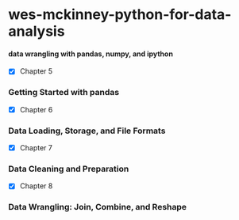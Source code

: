 # wes-mckinney-python-for-data-analysis     
#### data wrangling with pandas, numpy, and ipython    
- [X] Chapter 5
### Getting Started with pandas  
- [X] Chapter 6   
### Data Loading, Storage, and File Formats  
- [X] Chapter 7
### Data Cleaning and Preparation  
- [X] Chapter 8
### Data Wrangling: Join, Combine, and Reshape
  
 
  
